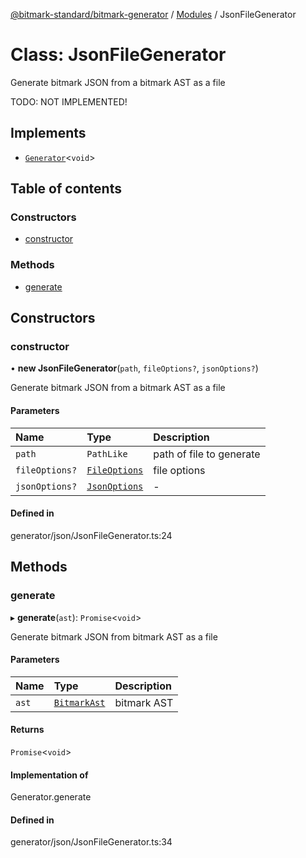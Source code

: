 [@bitmark-standard/bitmark-generator](../API.md) / [Modules](../modules.md) / JsonFileGenerator

# Class: JsonFileGenerator

Generate bitmark JSON from a bitmark AST as a file

TODO: NOT IMPLEMENTED!

## Implements

- [`Generator`](../interfaces/Generator.md)<`void`\>

## Table of contents

### Constructors

- [constructor](JsonFileGenerator.md#constructor)

### Methods

- [generate](JsonFileGenerator.md#generate)

## Constructors

### constructor

• **new JsonFileGenerator**(`path`, `fileOptions?`, `jsonOptions?`)

Generate bitmark JSON from a bitmark AST as a file

#### Parameters

| Name | Type | Description |
| :------ | :------ | :------ |
| `path` | `PathLike` | path of file to generate |
| `fileOptions?` | [`FileOptions`](../interfaces/FileOptions.md) | file options |
| `jsonOptions?` | [`JsonOptions`](../interfaces/JsonOptions.md) | - |

#### Defined in

generator/json/JsonFileGenerator.ts:24

## Methods

### generate

▸ **generate**(`ast`): `Promise`<`void`\>

Generate bitmark JSON from bitmark AST as a file

#### Parameters

| Name | Type | Description |
| :------ | :------ | :------ |
| `ast` | [`BitmarkAst`](../interfaces/BitmarkAst.md) | bitmark AST |

#### Returns

`Promise`<`void`\>

#### Implementation of

Generator.generate

#### Defined in

generator/json/JsonFileGenerator.ts:34
